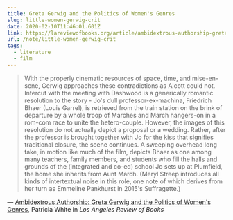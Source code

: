 ```yaml
---
title: Greta Gerwig and the Politics of Women's Genres
slug: little-women-gerwig-crit
date: 2020-02-10T11:46:01.601Z
link: https://lareviewofbooks.org/article/ambidextrous-authorship-greta-gerwig-and-the-politics-of-womens-genres/
url: /note/little-women-gerwig-crit
tags:
  - literature
  - film
---
```


> With the properly cinematic resources of space, time, and mise-en-scne, Gerwig approaches these contradictions as Alcott could not. Intercut with the meeting with Dashwood is a generically romantic resolution to the story - Jo's dull professor-ex-machina, Friedrich Bhaer (Louis Garrel), is retrieved from the train station on the brink of departure by a whole troop of Marches and March hangers-on in a rom-com race to unite the hetero-couple. However, the images of this resolution do not actually depict a proposal or a wedding. Rather, after the professor is brought together with Jo for the kiss that signifies traditional closure, the scene continues. A sweeping overhead long take, in motion like much of the film, depicts Bhaer as one among many teachers, family members, and students who fill the halls and grounds of the (integrated and co-ed) school Jo sets up at Plumfield, the home she inherits from Aunt March. (Meryl Streep introduces all kinds of intertextual noise in this role, one note of which derives from her turn as Emmeline Pankhurst in 2015's Suffragette.)

&mdash; [Ambidextrous Authorship: Greta Gerwig and the Politics of Women's Genres](https://lareviewofbooks.org/article/ambidextrous-authorship-greta-gerwig-and-the-politics-of-womens-genres/), Patricia White in _Los Angeles Review of Books_
